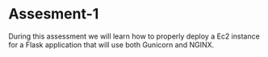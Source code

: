 # Assesment-1
During this assessment we will learn how to properly deploy a Ec2 instance for a Flask application that will use both Gunicorn and NGINX. 
